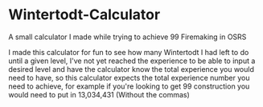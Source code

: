 # Wintertodt-Calculator
A small calculator I made while trying to achieve 99 Firemaking in OSRS

I made this calculator for fun to see how many Wintertodt I had left to do until a given level, I've not yet reached the experience to be able to input a desired level and have the calculator know the total experience you would need to have, so this calculator expects the total experience number you need to achieve, for example if you're looking to get 99 construction you would need to put in 13,034,431 (Without the commas)
